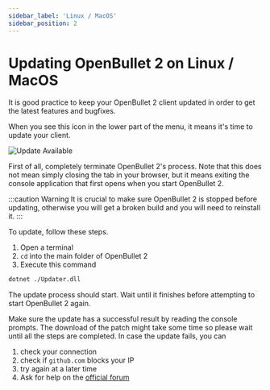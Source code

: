 ```yaml
---
sidebar_label: 'Linux / MacOS'
sidebar_position: 2
---
```


# Updating OpenBullet 2 on Linux / MacOS
It is good practice to keep your OpenBullet 2 client updated in order to get the latest features and bugfixes.

When you see this icon in the lower part of the menu, it means it's time to update your client.

![Update Available](/img/updating/web-client/notification.png)

First of all, completely terminate OpenBullet 2's process. Note that this does not mean simply closing the tab in your browser, but it means exiting the console application that first opens when you start OpenBullet 2.

:::caution Warning
It is crucial to make sure OpenBullet 2 is stopped before updating, otherwise you will get a broken build and you will need to reinstall it.
:::

To update, follow these steps.
1. Open a terminal
2. `cd` into the main folder of OpenBullet 2
3. Execute this command
```bash
dotnet ./Updater.dll
```

The update process should start. Wait until it finishes before attempting to start OpenBullet 2 again.

Make sure the update has a successful result by reading the console prompts. The download of the patch might take some time so please wait until all the steps are completed. In case the update fails, you can
1. check your connection
2. check if `github.com` blocks your IP
3. try again at a later time
4. Ask for help on the [official forum](https://discourse.openbullet.dev)
